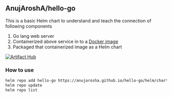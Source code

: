 ## AnujAroshA/hello-go

This is a basic Helm chart to understand and teach the connection of following components

1. Go lang web server
2. Containerized above service in to a [Docker image](https://hub.docker.com/repository/docker/anujarosha/hello-go)
3. Packaged that containerized image as a Helm chart

[![Artifact Hub](https://img.shields.io/endpoint?url=https://artifacthub.io/badge/repository/hello-go)](https://artifacthub.io/packages/search?repo=hello-go)

### How to use

```markdown
helm repo add hello-go https://anujarosha.github.io/hello-go/helm/charts
helm repo update
helm repo list
```
